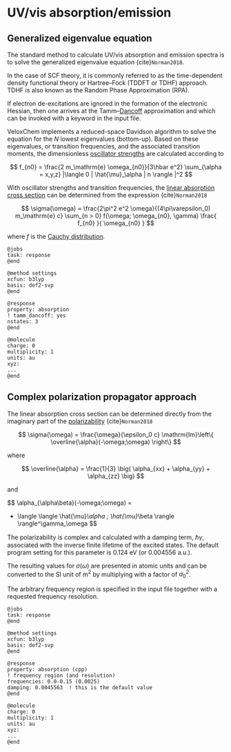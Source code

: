 # UV/vis absorption/emission

## Generalized eigenvalue equation

The standard method to calculate UV/vis absorption and emission spectra is to solve the generalized eigenvalue equation {cite}`Norman2018`.

In the case of SCF theory, it is commonly referred to as the time-dependent density functional theory or Hartree–Fock (TDDFT or TDHF) approach. TDHF is also known as the Random Phase Approximation (RPA). 

If electron de-excitations are ignored in the formation of the electronic Hessian, then one arrives at the Tamm–[Dancoff](https://en.wikipedia.org/wiki/Sidney_Dancoff) approximation and which can be invoked with a keyword in the input file.

VeloxChem implements a reduced-space Davidson algorithm to solve the equation for the *N* lowest eigenvalues (bottom-up). Based on these eigenvalues, or transition frequencies, and the associated transition moments, the dimensionless [oscillator strengths](https://en.wikipedia.org/wiki/Oscillator_strength#:~:text=In%20spectroscopy%2C%20oscillator%20strength%20is,of%20an%20atom%20or%20molecule.) are calculated according to

$$
  f_{n0} = \frac{2 m_\mathrm{e} \omega_{n0}}{3\hbar e^2}
  \sum_{\alpha = x,y,z}
  |\langle 0 | \hat{\mu}_\alpha | n \rangle |^2
$$

With oscillator strengths and transition frequencies, the [linear absorption cross section](https://en.wikipedia.org/wiki/Absorption_cross_section) can be determined from the expression {cite}`Norman2018`

$$
\sigma(\omega) =
\frac{2\pi^2 e^2 \omega}{(4\pi\varepsilon_0) m_\mathrm{e} c} 
\sum_{n > 0}
f(\omega; \omega_{n0}, \gamma) 
\frac{
f_{n0}
}{ 
\omega_{n0}
}
$$

where $f$ is the [Cauchy distribution](https://en.wikipedia.org/wiki/Cauchy_distribution).

```
@jobs
task: response
@end

@method settings
xcfun: b3lyp
basis: def2-svp
@end

@response
property: absorption
! tamm_dancoff: yes
nstates: 3
@end

@molecule
charge: 0
multiplicity: 1
units: au
xyz:  
...
@end
```

## Complex polarization propagator approach

The linear absorption cross section can be determined directly from the imaginary part of the [polarizability](https://en.wikipedia.org/wiki/Polarizability) {cite}`Norman2018`

$$
\sigma(\omega) =
\frac{\omega}{\epsilon_0 c}
\mathrm{Im}\left\{
\overline{\alpha}(-\omega;\omega)
\right\}
$$

where 

$$
\overline{\alpha} =
\frac{1}{3}
\big(
\alpha_{xx} + 
\alpha_{yy} + 
\alpha_{zz}
\big)
$$

and 

$$
\alpha_{\alpha\beta}(-\omega;\omega) =
- \langle \langle 
\hat{\mu}_\alpha ; \hat{\mu}_\beta
\rangle \rangle^\gamma_\omega
$$

The polarizability is complex and calculated with a damping term, $\hbar \gamma$, associated with the inverse finite lifetime of the excited states. The default program setting for this parameter is 0.124 eV (or 0.004556 a.u.).

The resulting values for $\sigma(\omega)$ are presented in atomic units and can be converted to the SI unit of m$^2$ by multiplying with a factor of $a_0^2$.


The arbitrary frequency region is specified in the input file together with a requested frequency resolution.

```
@jobs
task: response
@end

@method settings
xcfun: b3lyp
basis: def2-svp
@end

@response
property: absorption (cpp)
! frequency region (and resolution)
frequencies: 0.0-0.15 (0.0025)
damping: 0.0045563  ! this is the default value
@end

@molecule
charge: 0
multiplicity: 1
units: au
xyz:  
...
@end 
```
